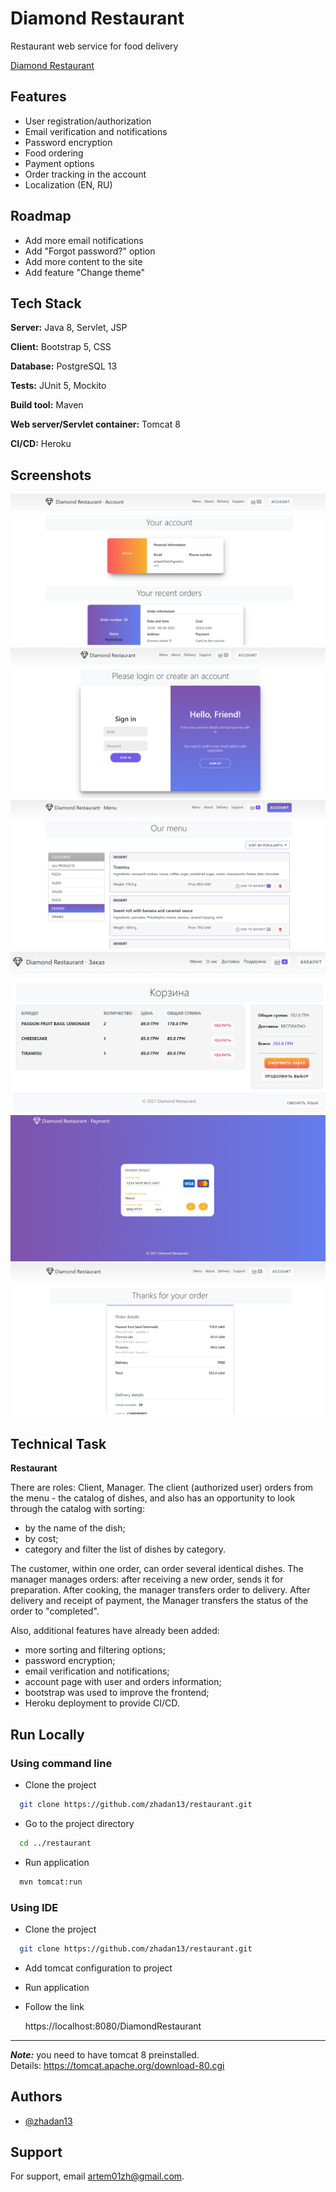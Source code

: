 # Diamond Restaurant

Restaurant web service for food delivery

[Diamond Restaurant](https://diamond-restaurant.herokuapp.com/)

## Features

- User registration/authorization
- Email verification and notifications
- Password encryption
- Food ordering
- Payment options
- Order tracking in the account
- Localization (EN, RU)

## Roadmap

- Add more email notifications
- Add "Forgot password?" option
- Add more content to the site
- Add feature "Change theme"

## Tech Stack

**Server:** Java 8, Servlet, JSP

**Client:** Bootstrap 5, CSS

**Database:** PostgreSQL 13

**Tests:** JUnit 5, Mockito

**Build tool:** Maven

**Web server/Servlet container:** Tomcat 8

**CI/CD:** Heroku

## Screenshots

![Account page](/demo/account_screenshot.jpg?raw=true "Account page")
![Login page](/demo/login_screenshot.png?raw=true "Login page")
![Menu page](/demo/menu_screenshot.png?raw=true "Menu page")
![Bucket page](/demo/cart_screenshot.png?raw=true "Bucket page")
![Payment page](/demo/payment_screenshot.png?raw=true "Payment page")
![Order page](/demo/order_screenshot.png?raw=true "Order page")

## Technical Task

**Restaurant**

There are roles: Client, Manager. The client (authorized user) orders from the menu - the catalog of dishes, and also
has an opportunity to look through the catalog with sorting:

- by the name of the dish;
- by cost;
- category and filter the list of dishes by category.

The customer, within one order, can order several identical dishes. The manager manages orders: after receiving a new
order, sends it for preparation. After cooking, the manager transfers order to delivery. After delivery and receipt of
payment, the Manager transfers the status of the order to "completed".

Also, additional features have already been added:

- more sorting and filtering options;
- password encryption;
- email verification and notifications;
- account page with user and orders information;
- bootstrap was used to improve the frontend;
- Heroku deployment to provide CI/CD.

## Run Locally

### Using command line

- Clone the project

```bash
  git clone https://github.com/zhadan13/restaurant.git
```

- Go to the project directory

```bash
  cd ../restaurant
```

- Run application

```bash
  mvn tomcat:run
```

### Using IDE

- Clone the project

```bash
  git clone https://github.com/zhadan13/restaurant.git
```

- Add tomcat configuration to project

- Run application

- Follow the link

  https://localhost:8080/DiamondRestaurant

---

***Note:*** you need to have tomcat 8 preinstalled.  
Details: https://tomcat.apache.org/download-80.cgi

## Authors

- [@zhadan13](https://www.github.com/zhadan13)

## Support

For support, email artem01zh@gmail.com.
